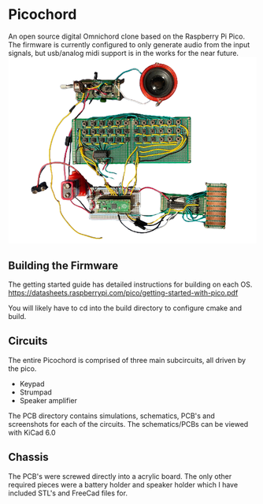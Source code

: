 # Picochord
An open source digital Omnichord clone based on the Raspberry Pi Pico. The firmware is currently configured to only generate audio from the input signals, but usb/analog midi support is in the works for the near future.
![Prototype](prototype.png)

## Building the Firmware
The getting started guide has detailed instructions for building on each OS. https://datasheets.raspberrypi.com/pico/getting-started-with-pico.pdf

You will likely have to cd into the build directory to configure cmake and build.

## Circuits
The entire Picochord is comprised of three main subcircuits, all driven by the pico. 

* Keypad
* Strumpad
* Speaker amplifier

The PCB directory contains simulations, schematics, PCB's and screenshots for each of the circuits. The schematics/PCBs can be viewed with KiCad 6.0

## Chassis
The PCB's were screwed directly into a acrylic board. The only other required pieces were a battery holder and speaker holder which I have included STL's and FreeCad files for. 